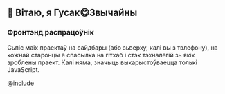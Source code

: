 ## 👋 Вітаю, я Гусак😋Звычайны
### Фронтэнд распрацоўнік

Сьпіс маіх праектаў на сайдбары (або зьверху, калі вы з тэлефону),
на кожнай старонцы ё спасылка на гітхаб
і стэк тэхналёгій зь якіх зроблены праект.
Калі няма, значыць выкарыстоўваецца толькі JavaScript.

[@include](../index.md)